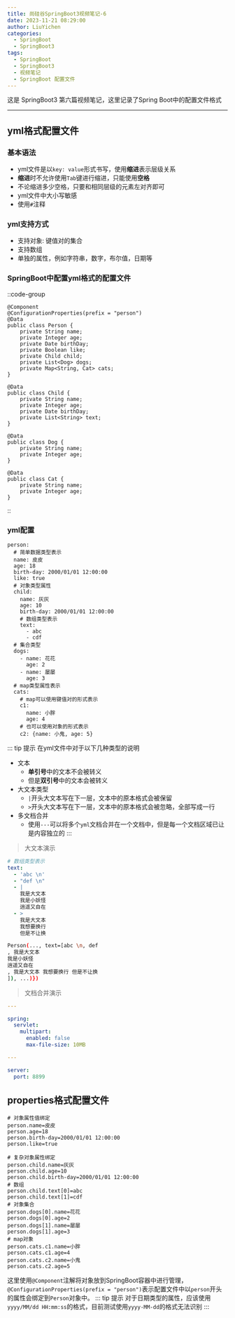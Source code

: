 ```yaml
---
title: 尚硅谷SpringBoot3视频笔记-6
date: 2023-11-21 08:29:00
author: LiuYichen
categories:
  - SpringBoot
  - SpringBoot3
tags:
  - SpringBoot
  - SpringBoot3
  - 视频笔记
  - SpringBoot 配置文件
---
```


 这是 SpringBoot3 第六篇视频笔记，这里记录了Spring Boot中的配置文件格式

---

## yml格式配置文件


### 基本语法
 - yml文件是以`key: value`形式书写，使用**缩进**表示层级关系
 - **缩进**时不允许使用`Tab`键进行缩进，只能使用**空格**
 - 不论缩进多少空格，只要和相同层级的元素左对齐即可
 - yml文件中大小写敏感
 - 使用`#`注释

### yml支持方式
 - 支持对象: 键值对的集合
 - 支持数组
 - 单独的属性，例如字符串，数字，布尔值，日期等

### SpringBoot中配置yml格式的配置文件

::code-group
```java[Person.java]
@Component
@ConfigurationProperties(prefix = "person")
@Data
public class Person {
    private String name;
    private Integer age;
    private Date birthDay;
    private Boolean like;
    private Child child;
    private List<Dog> dogs;
    private Map<String, Cat> cats;
}
```
```java[Child.java]
@Data
public class Child {
    private String name;
    private Integer age;
    private Date birthDay;
    private List<String> text;
}
```
```java[Dog.java]
@Data
public class Dog {
    private String name;
    private Integer age;
}
```
```java[Cat.java]
@Data
public class Cat {
    private String name;
    private Integer age;
}
```
::

### yml配置
```yml[application.yml]
person:
  # 简单数据类型表示
  name: 皮皮
  age: 18
  birth-day: 2000/01/01 12:00:00
  like: true
  # 对象类型属性
  child:
    name: 灰灰
    age: 10
    birth-day: 2000/01/01 12:00:00
    # 数组类型表示
    text:
      - abc
      - cdf
  # 集合类型
  dogs:
    - name: 花花
      age: 2
    - name: 屡屡
      age: 3
  # map类型属性表示
  cats:
    # map可以使用键值对的形式表示
    c1:
      name: 小胖
      age: 4
    # 也可以使用对象的形式表示
    c2: {name: 小鬼, age: 5}
```

::: tip 提示
在yml文件中对于以下几种类型的说明
- 文本
  - **单引号**中的文本不会被转义
  - 但是**双引号**中的文本会被转义
- 大文本类型
  - `|`开头大文本写在下一层，文本中的原本格式会被保留
  - `>`开头大文本写在下一层，文本中的原本格式会被忽略，全部写成一行
- 多文档合并
  - 使用`---`可以将多个`yml`文档合并在一个文档中，但是每一个文档区域已让是内容独立的
:::

> 大文本演示

```yml
# 数组类型表示
text:
  - 'abc \n'
  - "def \n"
  - | 
    我是大文本
    我是小妖怪
    逍遥又自在
  - > 
    我是大文本
    我想要换行
    但是不让换
```

```bash
Person(..., text=[abc \n, def 
, 我是大文本
我是小妖怪
逍遥又自在
, 我是大文本 我想要换行 但是不让换
]), ...)})
```

> 文档合并演示

```yml
---

spring:
  servlet:
    multipart:
      enabled: false
      max-file-size: 10MB

---

server:
  port: 8899
```

## properties格式配置文件

```properties[application.properties]
# 对象属性值绑定
person.name=皮皮
person.age=18
person.birth-day=2000/01/01 12:00:00
person.like=true

# 复杂对象属性绑定
person.child.name=灰灰
person.child.age=10
person.child.birth-day=2000/01/01 12:00:00
# 数组
person.child.text[0]=abc
person.child.text[1]=cdf
# 对象集合
person.dogs[0].name=花花
person.dogs[0].age=2
person.dogs[1].name=屡屡
person.dogs[1].age=3
# map对象
person.cats.c1.name=小胖
person.cats.c1.age=4
person.cats.c2.name=小鬼
person.cats.c2.age=5
```

这里使用`@Component`注解将对象放到SpringBoot容器中进行管理，`@ConfigurationProperties(prefix = "person")`表示配置文件中以`person`开头的属性会绑定到`Person`对象中。
::: tip 提示
对于日期类型的属性，应该使用`yyyy/MM/dd HH:mm:ss`的格式，目前测试使用`yyyy-MM-dd`的格式无法识别
:::
